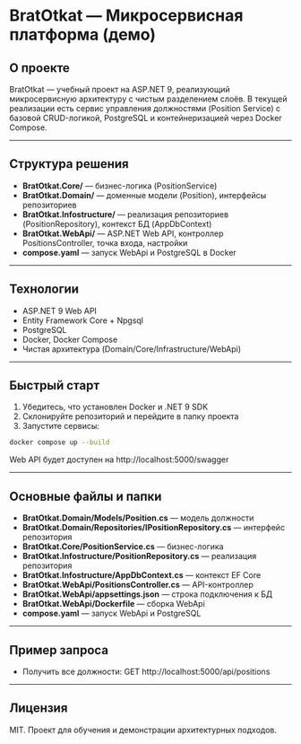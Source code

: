 ﻿# BratOtkat — Микросервисная платформа (демо)

## О проекте

BratOtkat — учебный проект на ASP.NET 9, реализующий микросервисную архитектуру с чистым разделением слоёв. В текущей реализации есть сервис управления должностями (Position Service) с базовой CRUD-логикой, PostgreSQL и контейнеризацией через Docker Compose.

---

## Структура решения

- **BratOtkat.Core/** — бизнес-логика (PositionService)
- **BratOtkat.Domain/** — доменные модели (Position), интерфейсы репозиториев
- **BratOtkat.Infostructure/** — реализация репозиториев (PositionRepository), контекст БД (AppDbContext)
- **BratOtkat.WebApi/** — ASP.NET Web API, контроллер PositionsController, точка входа, настройки
- **compose.yaml** — запуск WebApi и PostgreSQL в Docker

---

## Технологии

- ASP.NET 9 Web API
- Entity Framework Core + Npgsql
- PostgreSQL
- Docker, Docker Compose
- Чистая архитектура (Domain/Core/Infrastructure/WebApi)

---

## Быстрый старт

1. Убедитесь, что установлен Docker и .NET 9 SDK
2. Склонируйте репозиторий и перейдите в папку проекта
3. Запустите сервисы:

```bash
docker compose up --build
```

Web API будет доступен на http://localhost:5000/swagger

---

## Основные файлы и папки

- **BratOtkat.Domain/Models/Position.cs** — модель должности
- **BratOtkat.Domain/Repositories/IPositionRepository.cs** — интерфейс репозитория
- **BratOtkat.Core/PositionService.cs** — бизнес-логика
- **BratOtkat.Infostructure/PositionRepository.cs** — реализация репозитория
- **BratOtkat.Infostructure/AppDbContext.cs** — контекст EF Core
- **BratOtkat.WebApi/PositionsController.cs** — API-контроллер
- **BratOtkat.WebApi/appsettings.json** — строка подключения к БД
- **BratOtkat.WebApi/Dockerfile** — сборка WebApi
- **compose.yaml** — запуск WebApi и PostgreSQL

---

## Пример запроса

- Получить все должности:
  GET http://localhost:5000/api/positions

---

## Лицензия
MIT. Проект для обучения и демонстрации архитектурных подходов.
